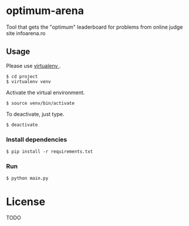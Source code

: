 # optimum-arena

Tool that gets the "optimum" leaderboard for problems from online judge site infoarena.ro

## Usage
Please use <a href="http://docs.python-guide.org/en/latest/dev/virtualenvs/"> virtualenv </a>. 

    $ cd project
    $ virtualenv venv

Activate the virtual environment.

    $ source venv/bin/activate 

To deactivate, just type.

    $ deactivate 

### Install dependencies
    $ pip install -r requirements.txt 

### Run
    $ python main.py 

# License
TODO 

